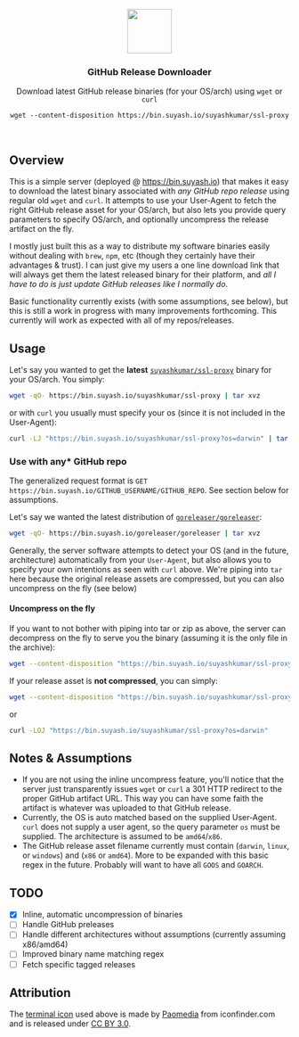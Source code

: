 <p align="center">
  <img src="https://suyashkumar.com/assets/img/terminal_large.png" width="80">
  <h3 align="center">GitHub Release Downloader</h3>
  <p align="center">Download latest GitHub release binaries (for your OS/arch) using <code>wget</code> or <code>curl</code></p>
  <p align="center"><code>wget --content-disposition https://bin.suyash.io/suyashkumar/ssl-proxy</code></p>
  <p align="center"> <a href="https://goreportcard.com/report/github.com/suyashkumar/bin"><img src="https://goreportcard.com/badge/github.com/suyashkumar/bin" alt=""></a> <a href="https://godoc.org/github.com/suyashkumar/bin"><img src="https://godoc.org/github.com/suyashkumar/bin?status.svg" alt=""></a> 
  </p>
</p>

## Overview
This is a simple server (deployed @ https://bin.suyash.io) that makes it easy to download the latest binary associated with _any GitHub repo release_ using regular old `wget` and `curl`. It attempts to use your User-Agent to fetch the right GitHub release asset for your OS/arch, but also lets you provide query parameters to specify OS/arch, and optionally uncompress the release artifact on the fly. 

I mostly just built this as a way to distribute my software binaries easily without dealing with `brew`, `npm`, etc (though they certainly have their advantages & trust). I can just give my users a one line download link that will always get them the latest released binary for their platform, and _all I have to do is just update GitHub releases like I normally do_.

Basic functionality currently exists (with some assumptions, see below), but this is still a work in progress with many improvements forthcoming. This currently will work as expected with all of my repos/releases.

## Usage
Let's say you wanted to get the __latest__ [`suyashkumar/ssl-proxy`](https://github.com/suyashkumar/ssl-proxy) binary for your OS/arch. You simply:
```sh
wget -qO- https://bin.suyash.io/suyashkumar/ssl-proxy | tar xvz 
```
or with `curl` you usually must specify your os (since it is not included in the User-Agent):
```sh
curl -LJ "https://bin.suyash.io/suyashkumar/ssl-proxy?os=darwin" | tar xvz 
```
### Use with any* GitHub repo
The generalized request format is `GET https://bin.suyash.io/GITHUB_USERNAME/GITHUB_REPO`. See section below for assumptions. 

Let's say we wanted the latest distribution of [`goreleaser/goreleaser`](https://github.com/goreleaser/goreleaser/):
```sh
wget -qO- https://bin.suyash.io/goreleaser/goreleaser | tar xvz 
```

Generally, the server software attempts to detect your OS (and in the future, architecture) automatically from your `User-Agent`, but also allows you to specify your own intentions as seen with `curl` above. We're piping into `tar` here because the original release assets are compressed, but you can also uncompress on the fly (see below)

#### Uncompress on the fly
If you want to not bother with piping into tar or zip as above, the server can decompress on the fly to serve you the binary (assuming it is the only file in the archive):
```sh
wget --content-disposition "https://bin.suyash.io/suyashkumar/ssl-proxy?uncompress=true" 
```

If your release asset is __not compressed__, you can simply:
```sh
wget --content-disposition "https://bin.suyash.io/suyashkumar/ssl-proxy"
```
or
```sh
curl -LOJ "https://bin.suyash.io/suyashkumar/ssl-proxy?os=darwin"
```


## Notes & Assumptions
- If you are not using the inline uncompress feature, you'll notice that the server just transparently issues `wget` or `curl` a 301 HTTP redirect to the proper GitHub artifact URL. This way you can have some faith the artifact is whatever was uploaded to that GitHub release.
- Currently, the OS is auto matched based on the supplied User-Agent. `curl` does not supply a user agent, so the query parameter `os` must be supplied. The architecture is assumed to be `amd64`/`x86`. 
- The GitHub release asset filename currently must contain (`darwin`, `linux`, or `windows`) and (`x86` or `amd64`). More to be expanded with this basic regex in the future. Probably will want to have all `GOOS` and `GOARCH`.



## TODO
- [x] Inline, automatic uncompression of binaries
- [ ] Handle GitHub preleases
- [ ] Handle different architectures without assumptions (currently assuming x86/amd64)
- [ ] Improved binary name matching regex
- [ ] Fetch specific tagged releases

## Attribution
The [terminal icon](https://www.iconfinder.com/icons/285695/terminal_icon) used above is made by [Paomedia](https://www.iconfinder.com/paomedia) from iconfinder.com and is released under [CC BY 3.0](https://creativecommons.org/licenses/by/3.0/). 
